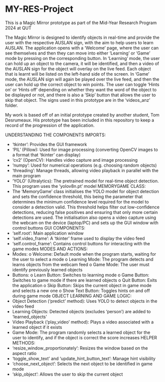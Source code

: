 # MY-RES-Project
This is a Magic Mirror prototype as part of the Mid-Year Research Program 2024 at QUT

The Magic Mirror is designed to identify objects in real-time and provide the user with the respective AUSLAN sign, with the aim to help users to learn AUSLAN. The application opens with a ‘Welcome’ page, where the user can see themselves and then they can move into either ‘Learning’ or ‘Game’ mode by pressing on the corresponding button. In ‘Learning’ mode, the user can hold up an object to the camera, it will be identified, and then a video of the AUSLAN sign for the object will overlay on the live feed. Each object that is learnt will be listed on the left-hand side of the screen. In ‘Game’ mode, the AUSLAN sign will again be played over the live feed, and then the user can hold up the correct object to win points. The user can toggle ‘Hints on’ or ‘Hints off’ depending on whether they want the word of the object to be displayed or not, and there is also a ‘Skip’ button that allows the user to skip that object. The signs used in this prototype are in the ‘videos_anz’ folder.

My work is based off of an initial prototype created by another student, Tom Desrumeaux. His prototype has been included in this repository to keep a record of the progression of the application.

UNDERSTANDING THE COMPONENTS
IMPORTS:
-	‘tkinter’: Provides the GUI framework
-	‘PIL’ (Pillow): Used for image processing (converting OpenCV images to a format that ‘tkinter’ can display)
-	‘cv2’ (OpenCV): Handles video capture and image processing
-	‘numpy’: Used for numerical operations (e.g. choosing random objects)
-	‘threading’: Manage threads, allowing video playback in parallel with the main program
-	‘YOLO’ (Ultralytics): The pretrained model for real-time object detection. This program uses the ‘yolov8n.pt’ model
MEMORYGAME CLASS:
-	The ‘MemoryGame’ class initialises the YOLO model for object detection and sets the confidence threshold, this being the parameter that determines the minimum confidence level required for the model to consider a detection valid. This threshold helps filter out low-confidence detections, reducing false positives and ensuring that only more certain detections are used. The initialisation also opens a video capture using the webcam on the device (laptop/PC) and sets up the GUI window with control buttons
GUI COMPONENTS:
-	‘self.root’: Main application window
-	‘self.video_frame’: A ‘tkinter’ frame used to display the video feed
-	‘self.control_frame’: Contains control buttons for interacting with the game modes
MODES AND ACTIONS:
-	Modes:
  o	Welcome: Default mode when the program starts, waiting for the user to select a mode
  o	Learning Mode: The program detects and learns objects from the webcam feed
  o	Game Mode: The user must identify previously learned objects 
-	Buttons:
  o	Learn Button: Switches to learning mode
  o	Game Button: Switches to game mode if there are learned objects
  o	Quit Button: Exits the application
  o	Skip Button: Skips the current object in game mode and selects a new one
  o	Show Text Button: Toggles hints on and off during game mode
OBJECT LEARNING AND GAME LOGIC:
-	Object Detection (‘predict’ method): Uses YOLO to detect objects in the video feed
-	Learning Objects: Detected objects (excludes ‘person’) are added to ‘learned_objects’
-	Video Playback (‘play_video’ method): Plays a video associated with a learned object if it exists
-	Game Mode: The program randomly selects a learned object for the user to identify, and if the object is correct the score increases
HELPER METHODS:
-	‘resize_window_proportionately’: Resizes the window based on the aspect ratio
-	‘toggle_show_text’ and ‘update_hint_button_text’: Manage hint visibility
-	‘choose_next_object’: Selects the next object to be identified in game mode
-	‘skip_object’: Allows the user to skip the current object

